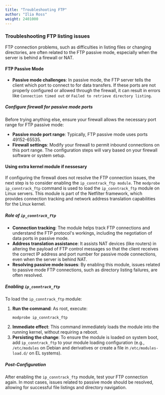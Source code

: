 ```yaml
---
title: "Troubleshooting FTP"
author: "Ilia Ross"
weight: 2401000
---
```


### Troubleshooting FTP listing issues

FTP connection problems, such as difficulties in listing files or changing directories, are often related to the FTP passive mode, especially when the server is behind a firewall or NAT.

#### FTP Passive Mode

- **Passive mode challenges**: In passive mode, the FTP server tells the client which port to connect to for data transfers. If these ports are not properly configured or allowed through the firewall, it can result in errors like `Connection timed out` or `Failed to retrieve directory listing`.

##### Configure firewall for passive mode ports

Before trying anything else, ensure your firewall allows the necessary port range for FTP passive mode:

- **Passive mode port range**: Typically, FTP passive mode uses ports 49152-65535.
- **Firewall settings**: Modify your firewall to permit inbound connections on this port range. The configuration steps will vary based on your firewall software or system setup.

#### Using extra kernel module if nessesary
If configuring the firewall does not resolve the FTP connection issues, the next step is to consider enabling the `ip_conntrack_ftp module`. The `modprobe ip_conntrack_ftp` command is used to load the `ip_conntrack_ftp` module on Linux servers. This module is part of the Netfilter framework, which provides connection tracking and network address translation capabilities for the Linux kernel.

##### Role of `ip_conntrack_ftp`

- **Connection tracking**: The module helps track FTP connections and understand the FTP protocol's workings, including the negotiation of data ports in passive mode.
- **Address translation assistance**: It assists NAT devices (like routers) in altering the payload of FTP control messages so that the client receives the correct IP address and port number for passive mode connections, even when the server is behind NAT.
- **Resolving passive mode issues**: By enabling this module, issues related to passive mode FTP connections, such as directory listing failures, are often resolved.

##### Enabling `ip_conntrack_ftp`

To load the `ip_conntrack_ftp` module:

1. **Run the command**: As root, execute:
   ```text
   modprobe ip_conntrack_ftp
   ```
2. **Immediate effect**: This command immediately loads the module into the running kernel, without requiring a reboot.
3. **Persisting the change**: To ensure the module is loaded on system boot, add `ip_conntrack_ftp` to your module loading configuration (e.g., `/etc/modules` on Debian and derivatives or create a file in `/etc/modules-load.d/` on EL systems).

##### Post-Configuration

After enabling the `ip_conntrack_ftp` module, test your FTP connection again. In most cases, issues related to passive mode should be resolved, allowing for successful file listings and directory navigation.
